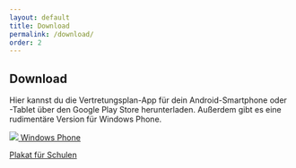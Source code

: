 ```yaml
---
layout: default
title: Download
permalink: /download/
order: 2
---
```


Download
--------

Hier kannst du die Vertretungsplan-App für dein Android-Smartphone oder -Tablet über den Google Play Store
herunterladen. Außerdem gibt es eine rudimentäre Version für Windows Phone.

<a class="btn btn-primary btn-embossed" href="https://play.google.com/store/apps/details?id={{ site.android_packagename }}">
    <img src="{{ '/img/google_play.svg' | prepend: site.baseurl }}"/>
</a>

<a class="btn btn-primary btn-embossed" href="#">
    Windows Phone
    <!--<img src="{{ '/img/google_play.svg' | prepend: site.baseurl }}"/>-->
</a>

<a class="btn btn-primary btn-embossed" href="#">Plakat für Schulen</a>